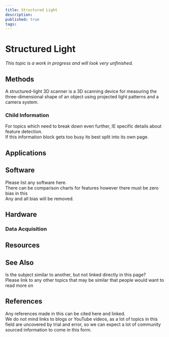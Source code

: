 ```yaml
---
title: Structured Light
description: 
published: true
tags: 
---
```


# Structured Light

*This topic is a work in progress and will look very unfinished.*

## Methods

 A structured-light 3D scanner is a 3D scanning device for measuring the three-dimensional shape of an object using projected light patterns and a camera system.

### Child Information

For topics which need to break down  even further, IE specific details about feature detection.  
If this information block gets too busy its best split into its own page.

## Applications

## Software

Please list any software here.  
There can be comparison charts for features however there must be zero bias in this  
Any and all bias will be removed.

## Hardware

### Data Acquisition

## Resources

## See Also

Is the subject similar to another, but not linked directly in this page?  
Please link to any other topics that may be similar that people would want to read more on

## References

Any references made in this can be cited here and linked.  
We do not mind links to blogs or YouTube videos, as a lot of topics in this field are uncovered by trial and error, so we can expect a lot of community sourced information to come in this form.